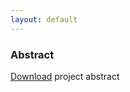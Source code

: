 ```yaml
---
layout: default
---
```


### Abstract

[Download](https://github.com/katliyang/ee241b-project/raw/master/reports/EE_241B_Abstract.pdf) project abstract
